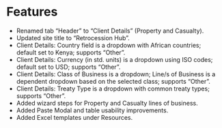 # Features

- Renamed tab “Header” to “Client Details” (Property and Casualty).
- Updated site title to “Retrocession Hub”.
- Client Details: Country field is a dropdown with African countries; default set to Kenya; supports “Other”.
- Client Details: Currency (in std. units) is a dropdown using ISO codes; default set to USD; supports “Other”.
- Client Details: Class of Business is a dropdown; Line/s of Business is a dependent dropdown based on the selected class; supports “Other”.
- Client Details: Treaty Type is a dropdown with common treaty types; supports “Other”.
- Added wizard steps for Property and Casualty lines of business.
- Added Paste Modal and table usability improvements.
- Added Excel templates under Resources.
